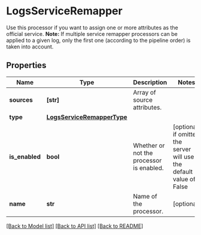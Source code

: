 # LogsServiceRemapper

Use this processor if you want to assign one or more attributes as the official service. **Note:** If multiple service remapper processors can be applied to a given log, only the first one (according to the pipeline order) is taken into account.

## Properties

| Name           | Type                                                      | Description                              | Notes                                                                |
| -------------- | --------------------------------------------------------- | ---------------------------------------- | -------------------------------------------------------------------- |
| **sources**    | **[str]**                                                 | Array of source attributes.              |
| **type**       | [**LogsServiceRemapperType**](LogsServiceRemapperType.md) |                                          |
| **is_enabled** | **bool**                                                  | Whether or not the processor is enabled. | [optional] if omitted the server will use the default value of False |
| **name**       | **str**                                                   | Name of the processor.                   | [optional]                                                           |

[[Back to Model list]](README.md#documentation-for-models) [[Back to API list]](README.md#documentation-for-api-endpoints) [[Back to README]](README.md)
